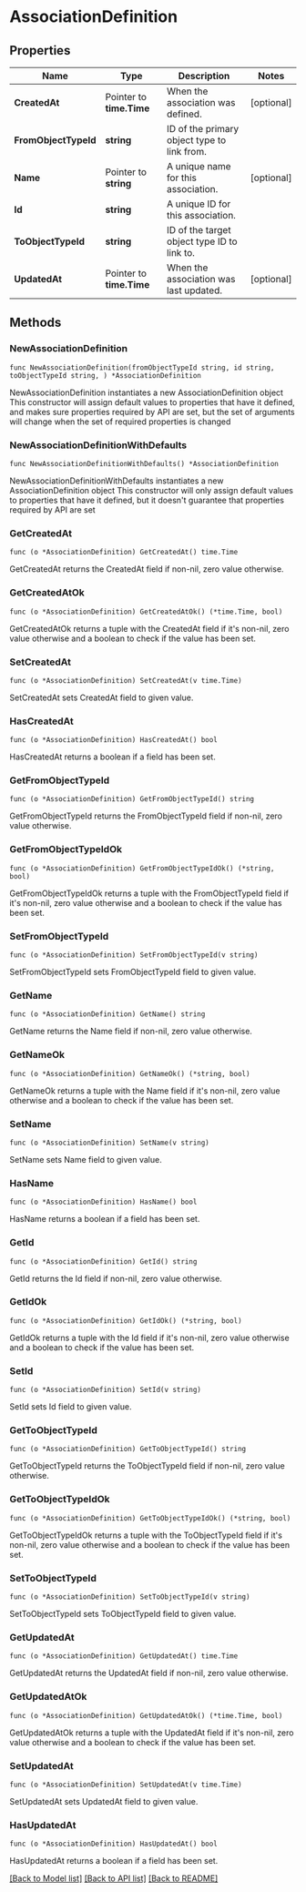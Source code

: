 # AssociationDefinition

## Properties

Name | Type | Description | Notes
------------ | ------------- | ------------- | -------------
**CreatedAt** | Pointer to **time.Time** | When the association was defined. | [optional] 
**FromObjectTypeId** | **string** | ID of the primary object type to link from. | 
**Name** | Pointer to **string** | A unique name for this association. | [optional] 
**Id** | **string** | A unique ID for this association. | 
**ToObjectTypeId** | **string** | ID of the target object type ID to link to. | 
**UpdatedAt** | Pointer to **time.Time** | When the association was last updated. | [optional] 

## Methods

### NewAssociationDefinition

`func NewAssociationDefinition(fromObjectTypeId string, id string, toObjectTypeId string, ) *AssociationDefinition`

NewAssociationDefinition instantiates a new AssociationDefinition object
This constructor will assign default values to properties that have it defined,
and makes sure properties required by API are set, but the set of arguments
will change when the set of required properties is changed

### NewAssociationDefinitionWithDefaults

`func NewAssociationDefinitionWithDefaults() *AssociationDefinition`

NewAssociationDefinitionWithDefaults instantiates a new AssociationDefinition object
This constructor will only assign default values to properties that have it defined,
but it doesn't guarantee that properties required by API are set

### GetCreatedAt

`func (o *AssociationDefinition) GetCreatedAt() time.Time`

GetCreatedAt returns the CreatedAt field if non-nil, zero value otherwise.

### GetCreatedAtOk

`func (o *AssociationDefinition) GetCreatedAtOk() (*time.Time, bool)`

GetCreatedAtOk returns a tuple with the CreatedAt field if it's non-nil, zero value otherwise
and a boolean to check if the value has been set.

### SetCreatedAt

`func (o *AssociationDefinition) SetCreatedAt(v time.Time)`

SetCreatedAt sets CreatedAt field to given value.

### HasCreatedAt

`func (o *AssociationDefinition) HasCreatedAt() bool`

HasCreatedAt returns a boolean if a field has been set.

### GetFromObjectTypeId

`func (o *AssociationDefinition) GetFromObjectTypeId() string`

GetFromObjectTypeId returns the FromObjectTypeId field if non-nil, zero value otherwise.

### GetFromObjectTypeIdOk

`func (o *AssociationDefinition) GetFromObjectTypeIdOk() (*string, bool)`

GetFromObjectTypeIdOk returns a tuple with the FromObjectTypeId field if it's non-nil, zero value otherwise
and a boolean to check if the value has been set.

### SetFromObjectTypeId

`func (o *AssociationDefinition) SetFromObjectTypeId(v string)`

SetFromObjectTypeId sets FromObjectTypeId field to given value.


### GetName

`func (o *AssociationDefinition) GetName() string`

GetName returns the Name field if non-nil, zero value otherwise.

### GetNameOk

`func (o *AssociationDefinition) GetNameOk() (*string, bool)`

GetNameOk returns a tuple with the Name field if it's non-nil, zero value otherwise
and a boolean to check if the value has been set.

### SetName

`func (o *AssociationDefinition) SetName(v string)`

SetName sets Name field to given value.

### HasName

`func (o *AssociationDefinition) HasName() bool`

HasName returns a boolean if a field has been set.

### GetId

`func (o *AssociationDefinition) GetId() string`

GetId returns the Id field if non-nil, zero value otherwise.

### GetIdOk

`func (o *AssociationDefinition) GetIdOk() (*string, bool)`

GetIdOk returns a tuple with the Id field if it's non-nil, zero value otherwise
and a boolean to check if the value has been set.

### SetId

`func (o *AssociationDefinition) SetId(v string)`

SetId sets Id field to given value.


### GetToObjectTypeId

`func (o *AssociationDefinition) GetToObjectTypeId() string`

GetToObjectTypeId returns the ToObjectTypeId field if non-nil, zero value otherwise.

### GetToObjectTypeIdOk

`func (o *AssociationDefinition) GetToObjectTypeIdOk() (*string, bool)`

GetToObjectTypeIdOk returns a tuple with the ToObjectTypeId field if it's non-nil, zero value otherwise
and a boolean to check if the value has been set.

### SetToObjectTypeId

`func (o *AssociationDefinition) SetToObjectTypeId(v string)`

SetToObjectTypeId sets ToObjectTypeId field to given value.


### GetUpdatedAt

`func (o *AssociationDefinition) GetUpdatedAt() time.Time`

GetUpdatedAt returns the UpdatedAt field if non-nil, zero value otherwise.

### GetUpdatedAtOk

`func (o *AssociationDefinition) GetUpdatedAtOk() (*time.Time, bool)`

GetUpdatedAtOk returns a tuple with the UpdatedAt field if it's non-nil, zero value otherwise
and a boolean to check if the value has been set.

### SetUpdatedAt

`func (o *AssociationDefinition) SetUpdatedAt(v time.Time)`

SetUpdatedAt sets UpdatedAt field to given value.

### HasUpdatedAt

`func (o *AssociationDefinition) HasUpdatedAt() bool`

HasUpdatedAt returns a boolean if a field has been set.


[[Back to Model list]](../README.md#documentation-for-models) [[Back to API list]](../README.md#documentation-for-api-endpoints) [[Back to README]](../README.md)


